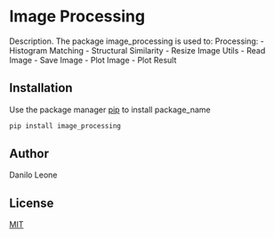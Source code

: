 # Image Processing

Description. 
The package image_processing is used to:
	Processing:
		- Histogram Matching
		- Structural Similarity
		- Resize Image
	Utils
		- Read Image
		- Save Image
		- Plot Image
		- Plot Result

## Installation

Use the package manager [pip](https://pip.pypa.io/en/stable/) to install package_name

```bash
pip install image_processing
```

## Author
Danilo Leone

## License
[MIT](https://choosealicense.com/licenses/mit/)